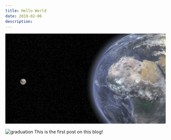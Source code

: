 ```yaml
---
title: Hello World
date: 2019-02-06
description:
---
```


![World and Moon](img/1200/16x9/02.jpg)

![graduation](graduation.jpeg)
This is the first post on this blog!
